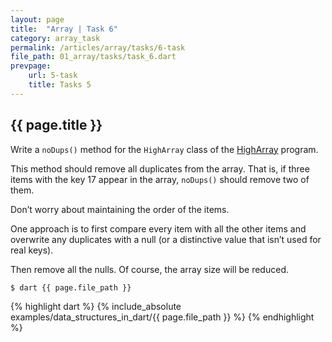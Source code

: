 ```yaml
---
layout: page
title:  "Array | Task 6"
category: array_task
permalink: /articles/array/tasks/6-task
file_path: 01_array/tasks/task_6.dart
prevpage: 
    url: 5-task
    title: Tasks 5
---
```


## {{ page.title }}

Write a `noDups()` method for the `HighArray` class of the [HighArray](articles/array/2-high_array) program.

This method should remove all duplicates from the array.
That is, if three items with the key 17 appear in the array, `noDups()` should remove two of them.

Don’t worry about maintaining the order of the items.

One approach is to first compare every item with all the other items and
overwrite any duplicates with a null (or a distinctive value that isn’t used for real keys).

Then remove all the nulls. Of course, the array size will be reduced.

```terminal
$ dart {{ page.file_path }}
```

{% highlight dart %}
{% include_absolute examples/data_structures_in_dart/{{ page.file_path }} %}
{% endhighlight %}
